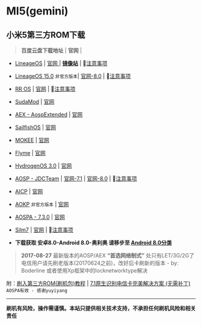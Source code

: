 # MI5(gemini)  
## 小米5第三方ROM下载

>  **百度云盘下载地址** | **官网** | 

- [LineageOS](https://pan.baidu.com/s/1o7J9T5S) | [官网 ](https://download.lineageos.org/gemini) | **[镜像站](http://mirrors.ustc.edu.cn/)** |  :triangular_flag_on_post:[注意事项](https://www.me-1.cn/d/24-lineageos)

- [LineageOS 15.0](http://pan.baidu.com/s/1bo7m39d)  `非官方版本`| [官网-8.0](https://forum.xda-developers.com/mi-5/development/rom-lineageos-15-0-xiaomi-mi-5-t3669247) |  :triangular_flag_on_post:[注意事项](https://www.me-1.cn/d/108-lineageos-15-0)

- [RR OS](https://pan.baidu.com/s/1dF3n8cx) | [官网](https://sourceforge.net/projects/resurrectionremix/files/gemini/) | :triangular_flag_on_post:[注意事项](https://www.me-1.cn/d/25-rr)

- [SudaMod](https://pan.baidu.com/s/1nuTOCwp) | [官网](http://sudamod.download/gemini)

- [AEX - AospExtended](https://pan.baidu.com/s/1gfy3vVl) | [官网](http://downloads.aospextended.com/gemini/)

- [SailfishOS](https://pan.baidu.com/s/1sl5A5pb) | [官网](https://sailfishos.club/topic/36/sailfishos-on-xiaomi-mi-5)

- [MOKEE](https://pan.baidu.com/s/1kVQLeJ1) | [官网](https://download.mokeedev.com/?device=gemini)

- [Flyme](https://pan.baidu.com/s/1o7LJqPk) | [官网](http://www.flyme.cn/firmwarelist-124.html)

- [HydrogenOS 3.0](http://pan.baidu.com/s/1dE3KGi1) | [官网](https://forum.xda-developers.com/mi-5/development/rom-hydrogenos-3-0-t3632841)

- [AOSP - JDCTeam](http://pan.baidu.com/s/1hrCxiOO) | [官网-7.1](https://forum.xda-developers.com/mi-5/development/jdcteam-android-source-project-nde63x-t3507529) | [官网-8.0](https://forum.xda-developers.com/mi-5/development/jdcteam-android-source-project-oreo-t3668548) | :triangular_flag_on_post:[注意事项](https://www.me-1.cn/d/23-aosp)

- [AICP](http://pan.baidu.com/s/1pKPeXCJ)  | [官网](http://dwnld.aicp-rom.com/?device=gemini)

- [AOKP](http://pan.baidu.com/s/1kUCvQ7t) `非官方版本` | [官网](https://forum.xda-developers.com/mi-5/development/rom-android-kang-project-aokp-7-1-t3507914)

- [AOSPA - 7.3.0](https://pan.baidu.com/s/1sl8rYWl) | [官网](http://get.aospa.co/official/gemini)

- [Silm7](https://pan.baidu.com/s/1dFL6eeH) | [官网](https://slimroms.org/#/device/gemini) |  :triangular_flag_on_post:[注意事项](https://www.me-1.cn/d/26-slim7)

- **下载获取 安卓8.0-Android 8.0-奥利奥 请移步至 [Android 8.0分类](https://www.me-1.cn/t/android-8-0-oreo)**

>  **2017-08-27**
>最新版本的AOSP/AEX **“首选网络制式”** 处只有LET/3G/2G了
电信用户请先刷老版本(20170624之前)，改好后卡刷新的版本 - by: Boderline
或者使用Xp框架中的locknetworktype解决

附：[刷入第三方ROM(刷机包)教程](http://www.miui.com/thread-7308186-1-1.html) | [ 7.1原生识别电信卡完美解决方案 (无需补丁)](http://www.miui.com/thread-6617564-1-1.html)   `AOSPA有效 - 感谢yuyiyang`

***
**刷机有风险，操作需谨慎。本站只提供相关技术支持，不承担任何刷机风险和相关责任**
